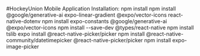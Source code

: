 #HockeyUnion
Mobile Application
Installation:
npm install
npm install @google/generative-ai 
expo-linear-gradient @expo/vector-icons react-native-dotenv
npm install expo-constants @google/generative-ai @expo/vector-icons
npm install --save-dev @types/react-native
npm install tslib
expo install @react-native-picker/picker
npm install @react-native-community/datetimepicker @react-native-picker/picker
npm install expo-image-picker